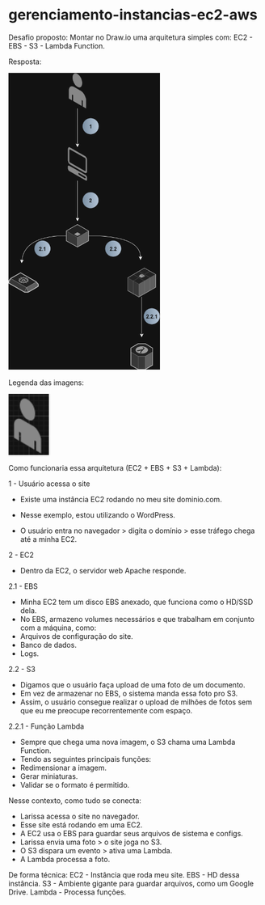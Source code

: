 # gerenciamento-instancias-ec2-aws

Desafio proposto: Montar no Draw.io uma arquitetura simples com: EC2 - EBS - S3 - Lambda Function.

Resposta:

<img src="./imagens/processo_ec2.drawio.png" alt="arquitetura instancia ec2" width="300"/>

Legenda das imagens:

<img src="./imagens/user.png" alt="usuario" width="80"/>

Como funcionaria essa arquitetura (EC2 + EBS + S3 + Lambda):

1 - Usuário acessa o site
- Existe uma instância EC2 rodando no meu site dominio.com.
* Nesse exemplo, estou utilizando o WordPress.
- O usuário entra no navegador > digita o domínio > esse tráfego chega até a minha EC2.

2 - EC2
- Dentro da EC2, o servidor web Apache responde.

2.1 - EBS
- Minha EC2 tem um disco EBS anexado, que funciona como o HD/SSD dela.
- No EBS, armazeno volumes necessários e que trabalham em conjunto com a máquina, como:
- Arquivos de configuração do site.
- Banco de dados.
- Logs.

2.2 - S3
- Digamos que o usuário faça upload de uma foto de um documento.
- Em vez de armazenar no EBS, o sistema manda essa foto pro S3.
- Assim, o usuário consegue realizar o upload de milhões de fotos sem que eu me preocupe recorrentemente com espaço.

2.2.1 - Função Lambda 
- Sempre que chega uma nova imagem, o S3 chama uma Lambda Function.
- Tendo as seguintes principais funções:
- Redimensionar a imagem.
- Gerar miniaturas.
- Validar se o formato é permitido.

Nesse contexto, como tudo se conecta:
- Larissa acessa o site no navegador.
- Esse site está rodando em uma EC2.
- A EC2 usa o EBS para guardar seus arquivos de sistema e configs.
- Larissa envia uma foto > o site joga no S3.
- O S3 dispara um evento > ativa uma Lambda.
- A Lambda processa a foto.

De forma técnica:
EC2 - Instância que roda meu site.
EBS - HD dessa instância.
S3 - Ambiente gigante para guardar arquivos, como um Google Drive.
Lambda - Processa funções.
